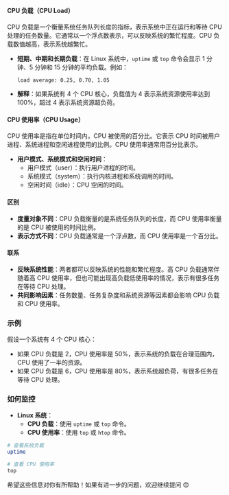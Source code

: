 #### CPU 负载（CPU Load）

CPU 负载是一个衡量系统任务队列长度的指标，表示系统中正在运行和等待 CPU 处理的任务数量。它通常以一个浮点数表示，可以反映系统的繁忙程度。CPU 负载数值越高，表示系统越繁忙。

- **短期、中期和长期负载**：在 Linux 系统中，`uptime` 或 `top` 命令会显示 1 分钟、5 分钟和 15 分钟的平均负载。例如：

  ```
  load average: 0.25, 0.70, 1.05
  ```

- **解释**：如果系统有 4 个 CPU 核心，负载值为 4 表示系统资源使用率达到 100%，超过 4 表示系统资源超负荷。

#### CPU 使用率（CPU Usage）

CPU 使用率是指在单位时间内，CPU 被使用的百分比。它表示 CPU 时间被用户进程、系统进程和空闲进程使用的比例。CPU 使用率通常用百分比表示。

- **用户模式、系统模式和空闲时间**：
  - 用户模式（user）：执行用户进程的时间。
  - 系统模式（system）：执行内核进程和系统调用的时间。
  - 空闲时间（idle）：CPU 空闲的时间。

#### 区别

- **度量对象不同**：CPU 负载衡量的是系统任务队列的长度，而 CPU 使用率衡量的是 CPU 被使用的时间比例。
- **表示方式不同**：CPU 负载通常是一个浮点数，而 CPU 使用率是一个百分比。

#### 联系

- **反映系统性能**：两者都可以反映系统的性能和繁忙程度。高 CPU 负载通常伴随着高 CPU 使用率，但也可能出现高负载低使用率的情况，表示有很多任务在等待 CPU 处理。
- **共同影响因素**：任务数量、任务复杂度和系统资源等因素都会影响 CPU 负载和 CPU 使用率。

### 示例

假设一个系统有 4 个 CPU 核心：

- 如果 CPU 负载是 2，CPU 使用率是 50%，表示系统的负载在合理范围内，CPU 使用了一半的资源。
- 如果 CPU 负载是 6，CPU 使用率是 80%，表示系统超负荷，有很多任务在等待 CPU 处理。

### 如何监控

- **Linux 系统**：
  - **CPU 负载**：使用 `uptime` 或 `top` 命令。
  - **CPU 使用率**：使用 `top` 或 `htop` 命令。

```sh
# 查看系统负载
uptime

# 查看 CPU 使用率
top
```

希望这些信息对你有所帮助！如果有进一步的问题，欢迎继续提问 😊
